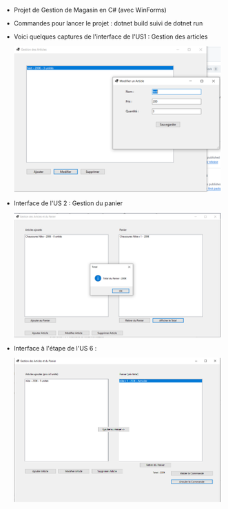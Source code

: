 - Projet de Gestion de Magasin en C# (avec WinForms)
- Commandes pour lancer le projet : dotnet build suivi de dotnet run
- Voici quelques captures de l'interface de l'US1 : Gestion des articles
     
     ![alt text](image.png)

- Interface de l'US 2 : Gestion du panier

     ![alt text](image-1.png)

- Interface à l'étape de l'US 6 :

     ![alt text](image-2.png)
